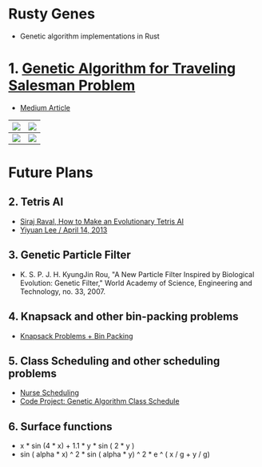 # Rusty Genes
- Genetic algorithm implementations in Rust

# 1. [Genetic Algorithm for Traveling Salesman Problem](./citydna/)
- [Medium Article](https://medium.com/@mithi/genetic-algorithms-in-rust-for-autonomous-agents-an-introduction-ac182de32aee)

| ![](./citydna/docs/gif/simA.gif)      | ![](./citydna/docs/gif/simB.gif)      |
| ----------------------------- |:-------------------------------:|
| ![](./citydna/docs/gif/simC.gif)      | ![](./citydna/docs/gif/sim0.gif)        |

# Future Plans

## 2. Tetris AI
- [Siraj Raval, How to Make an Evolutionary Tetris AI](https://www.youtube.com/watch?v=xLHCMMGuN0Q)
- [Yiyuan Lee / April 14, 2013](https://codemyroad.wordpress.com/2013/04/14/tetris-ai-the-near-perfect-player/)

## 3. Genetic Particle Filter  
- K. S. P. J. H. KyungJin Rou, "A New Particle Filter Inspired by Biological Evolution: Genetic Filter," World Academy of Science, Engineering and Technology, no. 33, 2007.

## 4. Knapsack and other bin-packing problems
- [Knapsack Problems + Bin Packing ](https://www.wikiwand.com/en/Knapsack_problem)

## 5. Class Scheduling and other scheduling problems
- [Nurse Scheduling](https://www.wikiwand.com/en/Nurse_scheduling_problem)
- [Code Project: Genetic Algorithm Class Schedule](https://www.codeproject.com/Articles/23111/Making-a-Class-Schedule-Using-a-Genetic-Algorithm)

## 6. Surface functions 
- x * sin (4 * x) + 1.1 * y * sin ( 2 * y )
- sin ( alpha * x) ^ 2  * sin ( alpha * y) ^ 2 * e ^ ( x / g + y / g)
